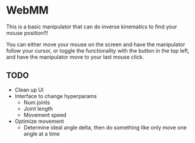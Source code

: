 # WebMM

This is a basic manipulator that can do inverse kinematics to find your mouse position!!!

You can either move your mouse on the screen and have the manipulator follow your cursor, or toggle the functionality with the button in the top left, and have the manipulator move to your last mouse click.

## TODO

* Clean up UI
* Interface to change hyperparams
    * Num joints
    * Joint length
    * Movement speed
* Optimize movement
    * Determine ideal angle delta, then do something like only move one angle at a time